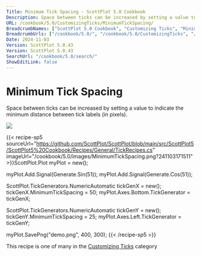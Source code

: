 ```yaml
---
Title: Minimum Tick Spacing - ScottPlot 5.0 Cookbook
Description: Space between ticks can be increased by setting a value to indicate the minimum distance between tick labels (in pixels).
URL: /cookbook/5.0/CustomizingTicks/MinimumTickSpacing/
BreadcrumbNames: ["ScottPlot 5.0 Cookbook", "Customizing Ticks", "Minimum Tick Spacing"]
BreadcrumbUrls: ["/cookbook/5.0/", "/cookbook/5.0/CustomizingTicks", "/cookbook/5.0/CustomizingTicks/MinimumTickSpacing"]
Date: 2024-11-03
Version: ScottPlot 5.0.43
Version: ScottPlot 5.0.43
SearchUrl: "/cookbook/5.0/search/"
ShowEditLink: false
---
```



<div class='d-flex align-items-center mt-5'>
<h1 class='me-2 text-dark my-0 border-0'>Minimum Tick Spacing</h1>
</div>

Space between ticks can be increased by setting a value to indicate the minimum distance between tick labels (in pixels).

[![](/cookbook/5.0/images/MinimumTickSpacing.png?241103171511)](/cookbook/5.0/images/MinimumTickSpacing.png?241103171511)

{{< recipe-sp5 sourceUrl="https://github.com/ScottPlot/ScottPlot/blob/main/src/ScottPlot5/ScottPlot5%20Cookbook/Recipes/General/TickRecipes.cs" imageUrl="/cookbook/5.0/images/MinimumTickSpacing.png?241103171511" >}}ScottPlot.Plot myPlot = new();

myPlot.Add.Signal(Generate.Sin(51));
myPlot.Add.Signal(Generate.Cos(51));

ScottPlot.TickGenerators.NumericAutomatic tickGenX = new();
tickGenX.MinimumTickSpacing = 50;
myPlot.Axes.Bottom.TickGenerator = tickGenX;

ScottPlot.TickGenerators.NumericAutomatic tickGenY = new();
tickGenY.MinimumTickSpacing = 25;
myPlot.Axes.Left.TickGenerator = tickGenY;

myPlot.SavePng("demo.png", 400, 300);
{{< /recipe-sp5 >}}

<div class='my-5 text-center'>This recipe is one of many in the <a href='/cookbook/5.0/CustomizingTicks'>Customizing Ticks</a> category</div>


